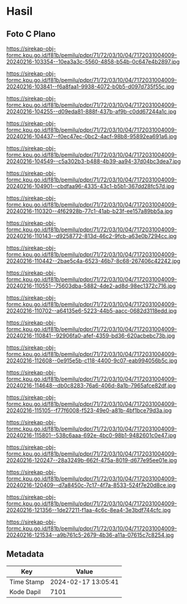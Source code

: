 # Hasil

## Foto C Plano

https://sirekap-obj-formc.kpu.go.id/f81b/pemilu/pdpr/71/72/03/10/04/7172031004009-20240216-103354--10ea3a3c-5560-4858-b54b-0c647e4b2897.jpg

https://sirekap-obj-formc.kpu.go.id/f81b/pemilu/pdpr/71/72/03/10/04/7172031004009-20240216-103841--f6a8faa1-9938-4072-b0b5-d097d735f55c.jpg

https://sirekap-obj-formc.kpu.go.id/f81b/pemilu/pdpr/71/72/03/10/04/7172031004009-20240216-104255--d09eda81-888f-437b-af9b-c0dd67244a1c.jpg

https://sirekap-obj-formc.kpu.go.id/f81b/pemilu/pdpr/71/72/03/10/04/7172031004009-20240216-104437--f0ec47ec-0bc2-4acf-98b8-95892ea691a6.jpg

https://sirekap-obj-formc.kpu.go.id/f81b/pemilu/pdpr/71/72/03/10/04/7172031004009-20240216-104549--c5a302b3-b488-4b39-aa94-37d04bc3dea7.jpg

https://sirekap-obj-formc.kpu.go.id/f81b/pemilu/pdpr/71/72/03/10/04/7172031004009-20240216-104901--cbdfaa96-4335-43c1-b5b1-367dd28fc57d.jpg

https://sirekap-obj-formc.kpu.go.id/f81b/pemilu/pdpr/71/72/03/10/04/7172031004009-20240216-110320--4f62928b-77c1-41ab-b23f-ee157a89bb5a.jpg

https://sirekap-obj-formc.kpu.go.id/f81b/pemilu/pdpr/71/72/03/10/04/7172031004009-20240216-110143--d9258772-813d-46c2-9fcb-a63e0b7294cc.jpg

https://sirekap-obj-formc.kpu.go.id/f81b/pemilu/pdpr/71/72/03/10/04/7172031004009-20240216-110442--2bae5c4a-6523-46b7-8c68-267406c42242.jpg

https://sirekap-obj-formc.kpu.go.id/f81b/pemilu/pdpr/71/72/03/10/04/7172031004009-20240216-110551--75603dba-5882-4de2-ad8d-98ec1372c716.jpg

https://sirekap-obj-formc.kpu.go.id/f81b/pemilu/pdpr/71/72/03/10/04/7172031004009-20240216-110702--a64135e6-5223-44b5-aacc-0682d3118edd.jpg

https://sirekap-obj-formc.kpu.go.id/f81b/pemilu/pdpr/71/72/03/10/04/7172031004009-20240216-110841--92906fa0-afef-4359-bd36-620acbebc73b.jpg

https://sirekap-obj-formc.kpu.go.id/f81b/pemilu/pdpr/71/72/03/10/04/7172031004009-20240216-112608--0e915e5b-c118-4400-9c07-eab994056b5c.jpg

https://sirekap-obj-formc.kpu.go.id/f81b/pemilu/pdpr/71/72/03/10/04/7172031004009-20240216-114648--db0c8283-76a6-406d-8a1b-7965afce82df.jpg

https://sirekap-obj-formc.kpu.go.id/f81b/pemilu/pdpr/71/72/03/10/04/7172031004009-20240216-115105--f77f6008-f523-49e0-a81b-4bf1bce79d3a.jpg

https://sirekap-obj-formc.kpu.go.id/f81b/pemilu/pdpr/71/72/03/10/04/7172031004009-20240216-115801--538c6aaa-692e-4bc0-98b1-9482601c0e47.jpg

https://sirekap-obj-formc.kpu.go.id/f81b/pemilu/pdpr/71/72/03/10/04/7172031004009-20240216-120247--28a3249b-662f-475a-8019-d677e95ee01e.jpg

https://sirekap-obj-formc.kpu.go.id/f81b/pemilu/pdpr/71/72/03/10/04/7172031004009-20240216-120409--d7a8450c-7c17-4f7a-8533-524f7e20d8ce.jpg

https://sirekap-obj-formc.kpu.go.id/f81b/pemilu/pdpr/71/72/03/10/04/7172031004009-20240216-121356--1de27211-f1aa-4c6c-8ea4-3e3bdf744cfc.jpg

https://sirekap-obj-formc.kpu.go.id/f81b/pemilu/pdpr/71/72/03/10/04/7172031004009-20240216-121534--a9b761c5-2679-4b36-a11a-07615c7c8254.jpg


## Metadata

| Key        | Value               |
| ---------- | ------------------- |
| Time Stamp | 2024-02-17 13:05:41 |
| Kode Dapil | 7101                |



